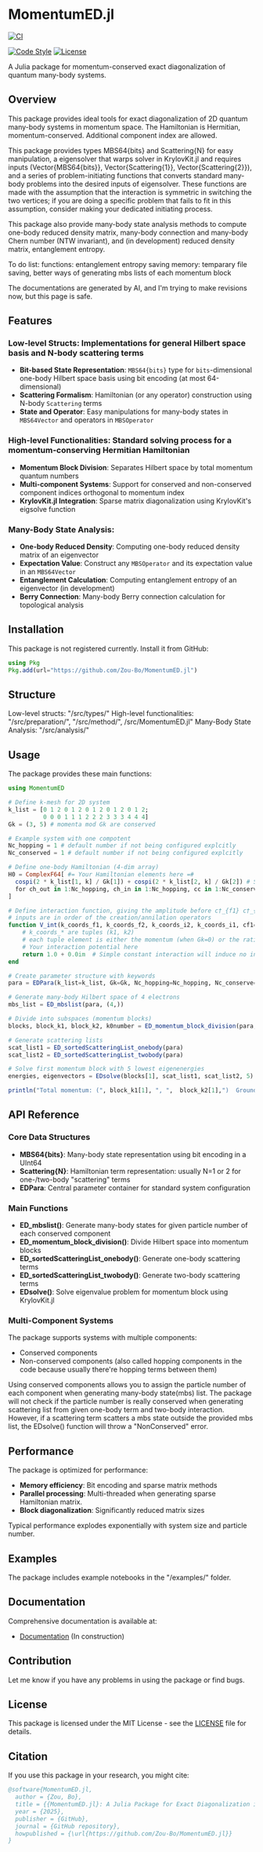 # MomentumED.jl

[![CI](https://github.com/Zou-Bo/MomentumED.jl/workflows/CI/badge.svg)](https://github.com/Zou-Bo/MomentumED.jl/actions/workflows/CI.yml)
<!-- [![Documentation](https://img.shields.io/badge/docs-stable-blue.svg)](https://Zou-Bo.github.io/MomentumED.jl/stable)
[![Documentation](https://img.shields.io/badge/docs-dev-blue.svg)](https://Zou-Bo.github.io/MomentumED.jl/dev) -->
[![Code Style](https://img.shields.io/badge/code%20style-blue-4495d1.svg)](https://github.com/JuliaFormatter/JuliaFormatter.jl)
[![License](https://img.shields.io/badge/license-MIT-green.svg)](LICENSE)

A Julia package for momentum-conserved exact diagonalization of quantum many-body systems.

## Overview

This package provides ideal tools for exact diagonalization of 2D quantum many-body systems in momentum space. The Hamiltonian is Hermitian, momentum-conserved. Additional component index are allowed. 

This package provides types MBS64{bits} and Scattering{N} for easy manipulation, a eigensolver that warps solver in KrylovKit.jl and requires inputs (Vector{MBS64{bits}}, Vector{Scattering{1}}, Vector{Scattering{2}}), and a series of problem-initiating functions that converts standard many-body problems into the desired inputs of eigensolver. These functions are made with the assumption that the interaction is symmetric in switching the two vertices; if you are doing a specific problem that fails to fit in this assumption, consider making your dedicated initiating process.

This package also provide many-body state analysis methods to compute one-body reduced density matrix, many-body connection and many-body Chern number (NTW invariant), and (in development) reduced density matrix, entanglement entropy.

To do list: 
functions: entanglement entropy
saving memory: temparary file saving, better ways of generating mbs lists of each momentum block

The documentations are generated by AI, and I'm trying to make revisions now, but this page is safe.


## Features

### Low-level Structs: Implementations for general Hilbert space basis and N-body scattering terms
- **Bit-based State Representation**: `MBS64{bits}` type for `bits`-dimensional one-body Hilbert space basis using bit encoding (at most 64-dimensional)
- **Scattering Formalism**: Hamiltonian (or any operator) construction using N-body `Scattering` terms
- **State and Operator**: Easy manipulations for many-body states in `MBS64Vector` and operators in `MBSOperator`
### High-level Functionalities: Standard solving process for a momentum-conserving Hermitian Hamiltonian
- **Momentum Block Division**: Separates Hilbert space by total momentum quantum numbers
- **Multi-component Systems**: Support for conserved and non-conserved component indices orthogonal to momentum index
- **KrylovKit.jl Integration**: Sparse matrix diagonalization using KrylovKit's eigsolve function
### Many-Body State Analysis: 
- **One-body Reduced Density**: Computing one-body reduced density matrix of an eigenvector
- **Expectation Value**: Construct any `MBSOperator` and its expectation value in an `MBS64Vector`
- **Entanglement Calculation**: Computing entanglement entropy of an eigenvector (in development)
- **Berry Connection**: Many-body Berry connection calculation for topological analysis

## Installation

This package is not registered currently. Install it from GitHub:

```julia
using Pkg
Pkg.add(url="https://github.com/Zou-Bo/MomentumED.jl")
```

## Structure

Low-level structs: "/src/types/"
High-level functionalities: "/src/preparation/", "/src/method/", /src/MomentumED.jl"
Many-Body State Analysis: "/src/analysis/"


## Usage

The package provides these main functions:

```julia
using MomentumED

# Define k-mesh for 2D system
k_list = [0 1 2 0 1 2 0 1 2 0 1 2 0 1 2;
          0 0 0 1 1 1 2 2 2 3 3 3 4 4 4]
Gk = (3, 5) # momenta mod Gk are conserved

# Example system with one compotent
Nc_hopping = 1 # default number if not being configured explcitly
Nc_conserved = 1 # default number if not being configured explcitly

# Define one-body Hamiltonian (4-dim array)
H0 = ComplexF64[ #= Your Hamiltonian elements here =# 
  cospi(2 * k_list[1, k] / Gk[1]) + cospi(2 * k_list[2, k] / Gk[2]) # Simple band dispersion
  for ch_out in 1:Nc_hopping, ch_in in 1:Nc_hopping, cc in 1:Nc_conserved, k in axes(k_list, 2)
]

# Define interaction function, giving the amplitude before c†_{f1} c†_{f2} c_{i2} c_{i1}
# inputs are in order of the creation/annilation operators
function V_int(k_coords_f1, k_coords_f2, k_coords_i2, k_coords_i1, cf1=1, cf2=1, ci2=1, ci1=1)
    # k_coords_* are tuples (k1, k2)
    # each tuple element is either the momentum (when Gk=0) or the ratio of momentum to Gk (when Gk!=0)
    # Your interaction potential here
    return 1.0 + 0.0im  # Simple constant interaction will induce no interaction term because of Fermion exchange. 
end

# Create parameter structure with keywords
para = EDPara(k_list=k_list, Gk=Gk, Nc_hopping=Nc_hopping, Nc_conserve=Nc_conserve, H_onebody=H0, V_int=V_int)

# Generate many-body Hilbert space of 4 electrons
mbs_list = ED_mbslist(para, (4,))

# Divide into subspaces (momentum blocks)
blocks, block_k1, block_k2, k0number = ED_momentum_block_division(para, mbs_list)

# Generate scattering lists
scat_list1 = ED_sortedScatteringList_onebody(para)
scat_list2 = ED_sortedScatteringList_twobody(para)

# Solve first momentum block with 5 lowest eigenenergies
energies, eigenvectors = EDsolve(blocks[1], scat_list1, scat_list2, 5)

println("Total momentum: (", block_k1[1], ", ",  block_k2[1],")  Ground state energy: ", energies[1])
```

## API Reference

### Core Data Structures

- **MBS64{bits}**: Many-body state representation using bit encoding in a UInt64
- **Scattering{N}**: Hamiltonian term representation: usually N=1 or 2 for one-/two-body "scattering" terms
- **EDPara**: Central parameter container for standard system configuration

### Main Functions

- **ED_mbslist()**: Generate many-body states for given particle number of each conserved component
- **ED_momentum_block_division()**: Divide Hilbert space into momentum blocks
- **ED_sortedScatteringList_onebody()**: Generate one-body scattering terms
- **ED_sortedScatteringList_twobody()**: Generate two-body scattering terms
- **EDsolve()**: Solve eigenvalue problem for momentum block using KrylovKit.jl


### Multi-Component Systems

The package supports systems with multiple components:
- Conserved components
- Non-conserved components (also called hopping components in the code because usually there're hopping terms between them)

Using conserved components allows you to assign the particle number of each component when generating many-body state(mbs) list. The package will not check if the particle number is really conserved when generating scattering list from given one-body term and two-body interaction. However, if a scattering term scatters a mbs state outside the provided mbs list, the EDsolve() function will throw a "NonConserved" error.

## Performance

The package is optimized for performance:
- **Memory efficiency**: Bit encoding and sparse matrix methods
- **Parallel processing**: Multi-threaded when generating sparse Hamiltonian matrix.
- **Block diagonalization**: Significantly reduced matrix sizes

Typical performance explodes exponentially with system size and particle number.

## Examples

The package includes example notebooks in the "/examples/" folder.

## Documentation

Comprehensive documentation is available at:
- [Documentation](https://Zou-Bo.github.io/MomentumED.jl/) (In construction)

## Contribution
Let me know if you have any problems in using the package or find bugs.

## License

This package is licensed under the MIT License - see the [LICENSE](LICENSE) file for details.

## Citation

If you use this package in your research, you might cite:

```bibtex
@software{MomentumED.jl,
  author = {Zou, Bo},
  title = {{MomentumED.jl}: A Julia Package for Exact Diagonalization in Momentum Basis},
  year = {2025},
  publisher = {GitHub},
  journal = {GitHub repository},
  howpublished = {\url{https://github.com/Zou-Bo/MomentumED.jl}}
}
```